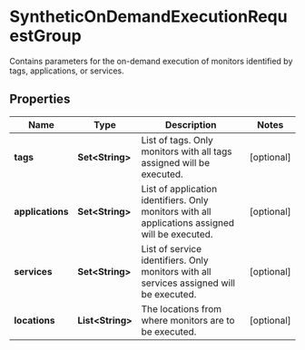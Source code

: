 

# SyntheticOnDemandExecutionRequestGroup

Contains parameters for the on-demand execution of monitors identified by tags, applications, or services.

## Properties

| Name | Type | Description | Notes |
|------------ | ------------- | ------------- | -------------|
|**tags** | **Set&lt;String&gt;** | List of tags. Only monitors with all tags assigned will be executed. |  [optional] |
|**applications** | **Set&lt;String&gt;** | List of application identifiers. Only monitors with all applications assigned will be executed. |  [optional] |
|**services** | **Set&lt;String&gt;** | List of service identifiers. Only monitors with all services assigned will be executed. |  [optional] |
|**locations** | **List&lt;String&gt;** | The locations from where monitors are to be executed. |  [optional] |



